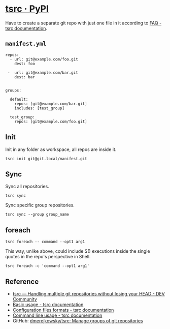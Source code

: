 # [tsrc · PyPI](https://pypi.org/project/tsrc/)

Have to create a separate git repo with just one file in it according to [FAQ - tsrc documentation](https://dmerejkowsky.github.io/tsrc/faq/).

## `manifest.yml`

```
repos:
  - url: git@example.com/foo.git
    dest: foo

 -  url: git@example.com/bar.git
    dest: bar


groups:

  default:
    repos: [git@example.com/bar.git]
    includes: [test_group]

  test_group:
    repos: [git@example.com/foo.git]

```
## Init
Init in any folder as workspace, all repos are inside it.
```
tsrc init git@git.local/manifest.git
```
## Sync
Sync all repositories.
```
tsrc sync
```

Sync specific group repositories.
```
tsrc sync --group group_name
```
## foreach
```
tsrc foreach -- command --opt1 arg1
```

This way, unlike above, could include $() executions inside the single quotes in the repo's perspective in Shell.
```
tsrc foreach -c 'command --opt1 arg1'
```

## Reference
- [tsrc — Handling multiple git repositories without losing your HEAD - DEV Community](https://dev.to/tanker/tsrc---handling-multiple-git-repositories-at-scale--eg3)
- [Basic usage - tsrc documentation](https://dmerejkowsky.github.io/tsrc/guide/basics/)
- [Configuration files formats - tsrc documentation](https://dmerejkowsky.github.io/tsrc/ref/formats/)
- [Command line usage - tsrc documentation](https://dmerejkowsky.github.io/tsrc/ref/cli/)
- GitHub: [dmerejkowsky/tsrc: Manage groups of git repositories](https://github.com/dmerejkowsky/tsrc)